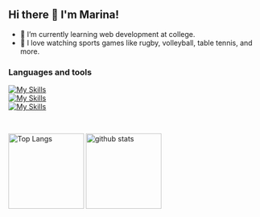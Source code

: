 ## Hi there 👋 I'm Marina!

- 🌱 I’m currently learning web development at college.
- 🏉 I love watching sports games like rugby, volleyball, table tennis, and more.

### Languages and tools
[![My Skills](https://skillicons.dev/icons?i=js,ts,py,django,sass,tailwind,materialui)](https://skillicons.dev)
<br>
[![My Skills](https://skillicons.dev/icons?i=react,nextjs,redux,nodejs,express,mongodb,postgres)](https://skillicons.dev)
<br>
[![My Skills](https://skillicons.dev/icons?i=aws,git,githubactions,docker,figma)](https://skillicons.dev)


<br>
<p align="left"> 
  <img alt="Top Langs" height="150px" src="https://github-readme-stats.vercel.app/api/top-langs/?username=MarinaYano&layout=compact&show_icons=true" />
  <img alt="github stats" height="150px" src="https://github-readme-stats.vercel.app/api?username=MarinaYano&hide=contribs?count_private=true" />
</p>

